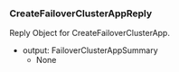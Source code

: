 ### CreateFailoverClusterAppReply
Reply Object for CreateFailoverClusterApp.

- output: FailoverClusterAppSummary
  - None
